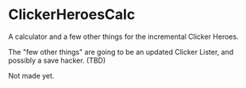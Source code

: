 # ClickerHeroesCalc
A calculator and a few other things for the incremental Clicker Heroes.

The "few other things" are going to be an updated Clicker Lister, and possibly a save hacker. (TBD)

Not made yet.
